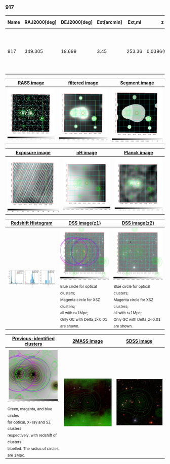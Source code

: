 <div STYLE="page-break-after: always;"></div>

### 917

|Name|RAJ2000[deg]|DEJ2000[deg] |Ext[arcmin]| Ext,ml | z | z_src| C|GC(XSZ,Delta_z<0.01)| GC(OPT,Delta_z<0.01)|GC| R_sig[arcmin] | R500[arcmin] | R500[Mpc]| CRsig[c/s] | CR500[c/s] |L500[1E44 erg/s]|F500[1E-12 erg/s/cm^2]| M500[1E14 Msun]|Tx[keV]|Cnt_sig|Beta|Rc[arcmin]|Comment|Alias|
|---|---|---|---|---|---|------|---|--------|---------|----------|---|---|---|---|---|---|---|---|---|---|---|---|---|---|
|917| 349.305| 18.699| 3.45| 253.36| 0.0396(0.005)| z1, z_xsz| B| MCXC, PSZ2, Tar, XB| A, N| A, F20, MCXC, N, PSZ2, SPI, Tar, W, XB| 22.725| 17.203| 0.809| 0.746(0.066)| 0.717(0.063)| 0.462(0.023)| 12.642(0.619)| 1.56(0.04)| 2.86(0.04)| 470.2| 0.599(-0.026+0.030)| 3.739(-0.422+0.473)| -| k422|

|[RASS image](../image/917/917_img.pdf)|[filtered image](../image/917/917_fil.pdf)|[Segment image](../image/917/917_seg.pdf)|
|-------------------|--------------------|-------------------|
| <img src="../image/917/917_img.png" width="300">  | <img src="../image/917/917_fil.png" width="300">   | <img src="../image/917/917_seg.png" width="300">  |

|[Exposure image](../image/917/917_mex.pdf)| [nH image](../image/917/917_nh.pdf)| [Planck image](../image/917/917_p.pdf)|
|-------------------|--------------------|-------------------|
|<img src="../image/917/917_mex.png" width="300">   | <img src="../image/917/917_nh.png" width="300">    | <img src="../image/917/917_p.png" width="300"> |

|[Redshift Histogram](../image/917/917_zg.pdf) | [DSS image(z1)](../image/917/917_dss_z1.pdf)      |  [DSS image(z2)](../image/917/917_dss_z2.pdf)    |
|-------------------|--------------------|-------------------|
|<img src="../image/917/917_zg.png" width="300"> |<img src="../image/917/917_dss_z1.png" width="300"> <sub><br>Blue circle for optical clusters; <br>Magenta circle for XSZ clusters; <br>all with r=1Mpc; <br>Only GC with Delta_z<0.01 are shown. </sub>| <img src="../image/917/917_dss_z2.png" width="300"><sub><br>Blue circle for optical clusters; <br>Magenta circle for XSZ clusters; <br>all with r=1Mpc; <br>Only GC with Delta_z<0.01 are shown. </sub> |

|[Previous-identified clusters](../image/917/917_gc.pdf) | [2MASS image](../image/917/917_2mass.pdf)      |[SDSS image](../image/917/917_sdss.pdf)   |
|-------------------|-------------------|-------------------|
|<img src=../image/917/917_gc.png width="300"> <br><sub>Green, magenta, and blue circles <br>for optical, X-ray and SZ clusters <br>respectively, with redshift of clusters <br>labelled. The radius of circles <br>are 1Mpc.</sub>|<img src="../image/917/917_2mass.png" width="300">  | <img src="../image/917/917_sdss.png" width="300">  |




